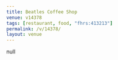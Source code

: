 ```yaml
---
title: Beatles Coffee Shop
venue: v14378
tags: [restaurant, food, "fhrs:413213"]
permalink: /v/14378/
layout: venue
---
```

null